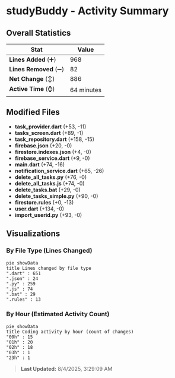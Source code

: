 # studyBuddy - Activity Summary 

## Overall Statistics

| Stat                   | Value                                                             |
| ---------------------- | ----------------------------------------------------------------- |
| **Lines Added** (➕)   | 968                                          |
| **Lines Removed** (➖) | 82                                        |
| **Net Change** (↕)    | 886                |
| **Active Time** (⌚)   | 64 minutes |


## Modified Files
- **task_provider.dart** (+53, -11)
- **tasks_screen.dart** (+89, -1)
- **task_repository.dart** (+158, -15)
- **firebase.json** (+20, -0)
- **firestore.indexes.json** (+4, -0)
- **firebase_service.dart** (+9, -0)
- **main.dart** (+74, -16)
- **notification_service.dart** (+65, -26)
- **delete_all_tasks.py** (+76, -0)
- **delete_all_tasks.js** (+74, -0)
- **delete_tasks.bat** (+29, -0)
- **delete_tasks_simple.py** (+90, -0)
- **firestore.rules** (+0, -13)
- **user.dart** (+134, -0)
- **import_userid.py** (+93, -0)

## Visualizations

### By File Type (Lines Changed)

```mermaid
pie showData
title Lines changed by file type
".dart" : 651
".json" : 24
".py" : 259
".js" : 74
".bat" : 29
".rules" : 13
```

### By Hour (Estimated Activity Count)

```mermaid
pie showData
title Coding activity by hour (count of changes)
"00h" : 15
"01h" : 20
"02h" : 18
"03h" : 1
"23h" : 1
```


> **Last Updated:** 8/4/2025, 3:29:09 AM
